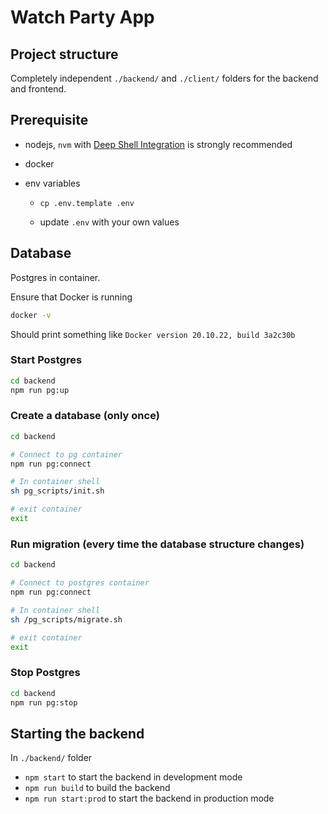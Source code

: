 # Watch Party App

## Project structure

Completely independent `./backend/` and `./client/` folders for the backend and frontend.

## Prerequisite

- nodejs, `nvm` with [Deep Shell Integration](https://github.com/nvm-sh/nvm#deeper-shell-integration) is strongly recommended
- docker

- env variables

  - `cp .env.template .env`

  - update `.env` with your own values

## Database

Postgres in container.

Ensure that Docker is running

```bash
docker -v
```

Should print something like `Docker version 20.10.22, build 3a2c30b`

### Start Postgres

```bash
cd backend
npm run pg:up
```

### Create a database (only once)

```bash
cd backend

# Connect to pg container
npm run pg:connect

# In container shell
sh pg_scripts/init.sh

# exit container
exit
```

### Run migration (every time the database structure changes)

```bash
cd backend

# Connect to postgres container
npm run pg:connect

# In container shell
sh /pg_scripts/migrate.sh

# exit container
exit
```

### Stop Postgres

```bash
cd backend
npm run pg:stop
```

## Starting the backend

In `./backend/` folder

- `npm start` to start the backend in development mode
- `npm run build` to build the backend
- `npm run start:prod` to start the backend in production mode
